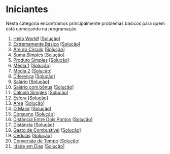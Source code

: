 # Iniciantes
Nesta categoria encontramos principalmente problemas básicos para quem está começando na programação.
1. [Hello World!](https://judge.beecrowd.com/pt/problems/view/1000) [[Solução](ini-codes/1000.c)]
2. [Extremamente Básico](https://judge.beecrowd.com/pt/problems/view/1001) [[Solução](ini-codes/1001.c)]
3. [Áre do Círculo](https://judge.beecrowd.com/pt/problems/view/1002) [[Solução](ini-codes/1002.c)]
4. [Soma Simples](https://judge.beecrowd.com/pt/problems/view/1003) [[Solução](ini-codes/1003.c)]
5. [Produto Simples](https://judge.beecrowd.com/pt/problems/view/1004) [[Solução](ini-codes/1004.c)]
6. [Média 1](https://judge.beecrowd.com/pt/problems/view/1005) [[Solução](ini-codes/1005.c)]
7. [Média 2](https://judge.beecrowd.com/pt/problems/view/1006) [[Solução](ini-codes/1006.c)]
8. [Diferença](https://judge.beecrowd.com/pt/problems/view/1007) [[Solução](ini-codes/1007.c)]
9. [Salário](https://judge.beecrowd.com/pt/problems/view/1008) [[Solução](ini-codes/1008.c)]
10. [Salário com bônus](https://judge.beecrowd.com/pt/problems/view/1009) [[Solução](ini-codes/1009.c)]
11. [Cálculo Simples](https://judge.beecrowd.com/pt/problems/view/1010) [[Solução](ini-codes/1010.c)]
12. [Esfera](https://judge.beecrowd.com/pt/problems/view/1011) [[Solução](ini-codes/1011.c)]
13. [Área](https://judge.beecrowd.com/pt/problems/view/1012) [[Solução](ini-codes/1012.c)]
14. [O Maior](https://judge.beecrowd.com/pt/problems/view/1013) [[Solução](ini-codes/1013.c)]
15. [Consumo](https://judge.beecrowd.com/pt/problems/view/1014) [[Solução](ini-codes/1014.c)]
16. [Distância Entre Dois Pontos](https://judge.beecrowd.com/pt/problems/view/1015) [[Solução](ini-codes/1015.c)]
17. [Distância](https://judge.beecrowd.com/pt/problems/view/1016) [[Solução](ini-codes/1016.c)]
18. [Gasto de Combustível](https://judge.beecrowd.com/pt/problems/view/1017) [[Solução](ini-codes/1017.c)]
19. [Cédulas](https://judge.beecrowd.com/pt/problems/view/1018) [[Solução](ini-codes/1018.c)]
20. [Conversão de Tempo](https://judge.beecrowd.com/pt/problems/view/1019) [[Solução](ini-codes/1019.c)]
21. [Idade em Dias](https://judge.beecrowd.com/pt/problems/view/1020) [[Solução](ini-codes/1020.c)]